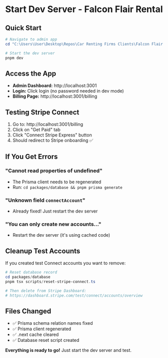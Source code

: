 # Start Dev Server - Falcon Flair Rental

## Quick Start

```powershell
# Navigate to admin app
cd "C:\Users\User\Desktop\Repos\Car Renting Firms Clients\Falcon Flair Rental\apps\admin"

# Start the dev server
pnpm dev
```

## Access the App

- **Admin Dashboard:** http://localhost:3001
- **Login:** Click login (no password needed in dev mode)
- **Billing Page:** http://localhost:3001/billing

## Testing Stripe Connect

1. Go to: http://localhost:3001/billing
2. Click on "Get Paid" tab
3. Click "Connect Stripe Express" button
4. Should redirect to Stripe onboarding ✅

## If You Get Errors

### "Cannot read properties of undefined"
- The Prisma client needs to be regenerated
- Run: `cd packages/database && pnpm prisma generate`

### "Unknown field `connectAccount`"
- Already fixed! Just restart the dev server

### "You can only create new accounts..."
- Restart the dev server (it's using cached code)

## Cleanup Test Accounts

If you created test Connect accounts you want to remove:

```powershell
# Reset database record
cd packages/database
pnpm tsx scripts/reset-stripe-connect.ts

# Then delete from Stripe Dashboard:
# https://dashboard.stripe.com/test/connect/accounts/overview
```

## Files Changed

- ✅ Prisma schema relation names fixed
- ✅ Prisma client regenerated
- ✅ .next cache cleared
- ✅ Database reset script created

**Everything is ready to go!** Just start the dev server and test.


